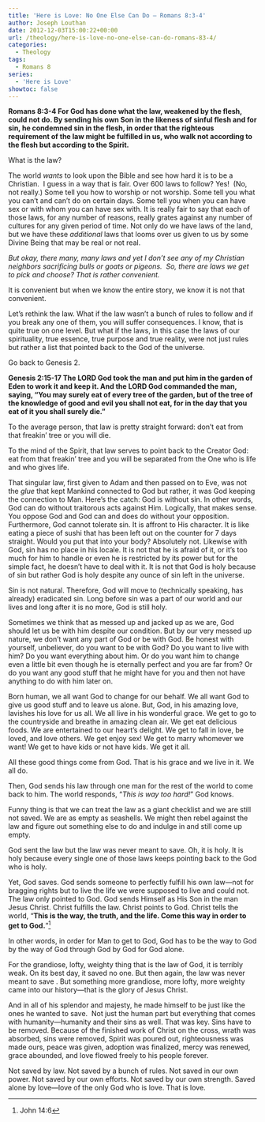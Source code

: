 ```yaml
---
title: 'Here is Love: No One Else Can Do – Romans 8:3-4'
author: Joseph Louthan
date: 2012-12-03T15:00:22+00:00
url: /theology/here-is-love-no-one-else-can-do-romans-83-4/
categories:
  - Theology
tags:
  - Romans 8
series:
  - 'Here is Love'
showtoc: false
---
```

**Romans 8:3-4 For God has done what the law, weakened by the flesh, could not do. By sending his own Son in the likeness of sinful flesh and for sin, he condemned sin in the flesh, in order that the righteous requirement of the law might be fulfilled in us, who walk not according to the flesh but according to the Spirit.**

What is the law?

The world _wants_ to look upon the Bible and see how hard it is to be a Christian.  I guess in a way that is fair. Over 600 laws to follow? Yes!  (No, not really.) Some tell you how to worship or not worship. Some tell you what you can’t and can’t do on certain days. Some tell you when you can have sex or with whom you can have sex with. It is really fair to say that each of those laws, for any number of reasons, really grates against any number of cultures for any given period of time. Not only do we have laws of the land, but we have these _additional_ laws that looms over us given to us by some Divine Being that may be real or not real.

_But okay, there many, many laws and yet I don’t see any of my Christian neighbors sacrificing bulls or goats or pigeons.  So, there are laws we get to pick and choose? That is rather convenient._

It is convenient but when we know the entire story, we know it is not that convenient.

Let’s rethink the law. What if the law wasn’t a bunch of rules to follow and if you break any one of them, you will suffer consequences. I know, that is quite true on one level. But what if the laws, in this case the laws of our spirituality, true essence, true purpose and true reality, were not just rules but rather a list that pointed back to the God of the universe.

Go back to Genesis 2.

**Genesis 2:15-17 The LORD God took the man and put him in the garden of Eden to work it and keep it. And the LORD God commanded the man, saying, “You may surely eat of every tree of the garden, but of the tree of the knowledge of good and evil you shall not eat, for in the day that you eat of it you shall surely die.”**

To the average person, that law is pretty straight forward: don’t eat from that freakin’ tree or you will die.

To the mind of the Spirit, that law serves to point back to the Creator God: eat from that freakin’ tree and you will be separated from the One who is life and who gives life.

That singular law, first given to Adam and then passed on to Eve, was not the _glue_ that kept Mankind connected to God but rather, it was God keeping the connection to Man. Here’s the catch: God is without sin. In other words, God can do without traitorous acts against Him. Logically, that makes sense. You oppose God and God can and does do without your opposition. Furthermore, God cannot tolerate sin. It is affront to His character. It is like eating a piece of sushi that has been left out on the counter for 7 days straight. Would you put that into your body? Absolutely not. Likewise with God, sin has no place in his locale. It is not that he is afraid of it, or it’s too much for him to handle or even he is restricted by its power but for the simple fact, he doesn’t have to deal with it. It is not that God is holy because of sin but rather God is holy despite any ounce of sin left in the universe.

Sin is not natural. Therefore, God will move to (technically speaking, has already) eradicated sin. Long before sin was a part of our world and our lives and long after it is no more, God is still holy.

Sometimes we think that as messed up and jacked up as we are, God should let us be with him despite our condition. But by our very messed up nature, we don’t want any part of God or be with God. Be honest with yourself, unbeliever, do you want to be with God? Do you want to live with him? Do you want everything about him. Or do you want him to change even a little bit even though he is eternally perfect and you are far from? Or do you want any good stuff that he might have for you and then not have anything to do with him later on.

Born human, we all want God to change for our behalf. We all want God to give us good stuff and to leave us alone. But, God, in his amazing love, lavishes his love for us all. We all live in his wonderful grace. We get to go to the countryside and breathe in amazing clean air. We get eat delicious foods. We are entertained to our heart’s delight. We get to fall in love, be loved, and love others. We get enjoy sex! We get to marry whomever we want! We get to have kids or not have kids. We get it all.

All these good things come from God. That is his grace and we live in it. We all do.

Then, God sends his law through one man for the rest of the world to come back to him. The world responds, “_This is way too hard!_” God knows.

Funny thing is that we can treat the law as a giant checklist and we are still not saved. We are as empty as seashells. We might then rebel against the law and figure out something else to do and indulge in and still come up empty.

God sent the law but the law was never meant to save. Oh, it is holy. It is holy because every single one of those laws keeps pointing back to the God who is holy.

Yet, God saves. God sends someone to perfectly fulfill his own law—not for bragging rights but to live the life we were supposed to live and could not. The law only pointed to God. God sends Himself as His Son in the man Jesus Christ. Christ fulfills the law. Christ points to God. Christ tells the world, “**This is the way, the truth, and the life. Come this way in order to get to God.**”[^2]

In other words, in order for Man to get to God, God has to be the way to God by the way of God through God by God for God alone.

For the grandiose, lofty, weighty thing that is the law of God, it is terribly weak. On its best day, it saved no one. But then again, the law was never meant to save . But something more grandiose, more lofty, more weighty came into our history—that is the glory of Jesus Christ.

And in all of his splendor and majesty, he made himself to be just like the ones he wanted to save.  Not just the human part but everything that comes with humanity—humanity and their sins as well. That was key. Sins have to be removed. Because of the finished work of Christ on the cross, wrath was absorbed, sins were removed, Spirit was poured out, righteousness was made ours, peace was given, adoption was finalized, mercy was renewed, grace abounded, and love flowed freely to his people forever.

Not saved by law. Not saved by a bunch of rules. Not saved in our own power. Not saved by our own efforts. Not saved by our own strength. Saved alone by love—love of the only God who is love. That is love.

[^2]: John 14:6